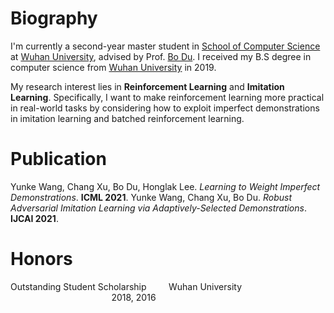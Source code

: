 # Biography
I'm currently a second-year master student in [School of Computer Science](http://cs.whu.edu.cn/) at [Wuhan University](https://www.whu.edu.cn/), advised by Prof. [Bo Du](http://cs.whu.edu.cn/teacherinfo.aspx?id=254). I received my B.S degree in computer science from [Wuhan University](https://www.whu.edu.cn/) in 2019.

My research interest lies in __Reinforcement Learning__ and __Imitation Learning__. Specifically, I want to make reinforcement learning more practical in real-world tasks by considering how to exploit imperfect demonstrations in imitation learning and batched reinforcement learning. 

# Publication
Yunke Wang, Chang Xu, Bo Du, Honglak Lee. _Learning to Weight Imperfect Demonstrations_. __ICML 2021__.
Yunke Wang, Chang Xu, Bo Du. _Robust Adversarial Imitation Learning via Adaptively-Selected Demonstrations_. __IJCAI 2021__.

# Honors   
Outstanding Student Scholarship              &nbsp;&nbsp;&nbsp;&nbsp;&nbsp;&nbsp;&nbsp; Wuhan University &nbsp;&nbsp;&nbsp;&nbsp;&nbsp;&nbsp;&nbsp;&nbsp;&nbsp;&nbsp;&nbsp;&nbsp;&nbsp;&nbsp;&nbsp;&nbsp;&nbsp;&nbsp;&nbsp;&nbsp;&nbsp;&nbsp;&nbsp;&nbsp;&nbsp;&nbsp;&nbsp;&nbsp;&nbsp;&nbsp;&nbsp;&nbsp;&nbsp;&nbsp;&nbsp;&nbsp;&nbsp;&nbsp;&nbsp; &nbsp;2018,&nbsp;2016  


